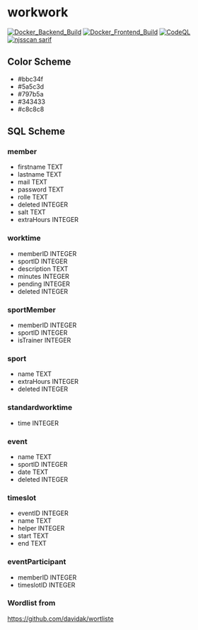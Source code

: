 # workwork

[![Docker_Backend_Build](https://github.com/TheMrPhantom/workwork/actions/workflows/buildAndPushBackend.yml/badge.svg?branch=master)](https://github.com/TheMrPhantom/workwork/actions/workflows/buildAndPushBackend.yml)
[![Docker_Frontend_Build](https://github.com/TheMrPhantom/workwork/actions/workflows/buildAndPushFrontend.yml/badge.svg?branch=master)](https://github.com/TheMrPhantom/workwork/actions/workflows/buildAndPushFrontend.yml)
[![CodeQL](https://github.com/TheMrPhantom/workwork/actions/workflows/codeql-analysis.yml/badge.svg?branch=master)](https://github.com/TheMrPhantom/workwork/actions/workflows/codeql-analysis.yml)
[![njsscan sarif](https://github.com/TheMrPhantom/workwork/actions/workflows/njsscan-analysis.yml/badge.svg?branch=master)](https://github.com/TheMrPhantom/workwork/actions/workflows/njsscan-analysis.yml)

## Color Scheme
* #bbc34f
* #5a5c3d
* #797b5a
* #343433
* #c8c8c8

## SQL Scheme
### member
* firstname TEXT
* lastname TEXT
* mail TEXT
* password TEXT
* rolle TEXT
* deleted INTEGER
* salt TEXT
* extraHours INTEGER

### worktime
* memberID INTEGER
* sportID INTEGER
* description TEXT
* minutes INTEGER
* pending INTEGER
* deleted INTEGER

### sportMember
* memberID INTEGER
* sportID INTEGER
* isTrainer INTEGER

### sport
* name TEXT
* extraHours INTEGER
* deleted INTEGER

### standardworktime
* time INTEGER

### event
* name TEXT
* sportID INTEGER
* date TEXT
* deleted INTEGER

### timeslot
* eventID INTEGER
* name TEXT
* helper INTEGER
* start TEXT
* end TEXT

### eventParticipant
* memberID INTEGER
* timeslotID INTEGER

### Wordlist from 
https://github.com/davidak/wortliste
